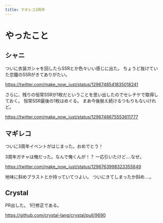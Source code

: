 ```yaml
---
title: マギレコ3周年
---
```


# やったこと

## シャニ

ついに衣装ガシャを回したらSSRとか色々いい感じに出た。
ちょうど抜けていた恋鐘のSSRがきてありがたい。

<https://twitter.com/make_now_just/status/1296748541835018241>

さらに、残りの恒常SSRが1枚だということを思い出したのでセレチケで取得しておく。
恒常SSR最後の1枚はめぐる。
まあ今後揃え続けるつもりもないけれど。

<https://twitter.com/make_now_just/status/1296748675553611777>

## マギレコ

ついに3周年イベントがはじまった。おめでとう！

3周年ガチャは俺だった。なんで俺くんが！？
一応引いたけど‥‥なぜ。

<https://twitter.com/make_now_just/status/1296763998323355649>

地味に斜めブラストとか持っていてつよい。
ついにきてしまったか斜め‥‥。

## Crystal

PR出した。
1行修正である。

<https://github.com/crystal-lang/crystal/pull/9690>
